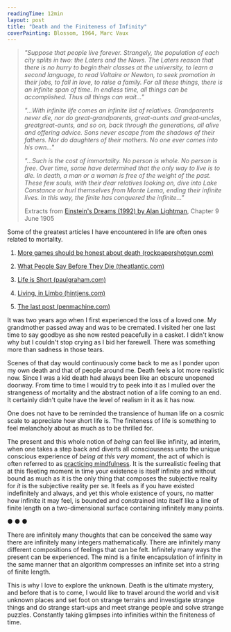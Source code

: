 ```yaml
---
readingTime: 12min
layout: post
title: "Death and the Finiteness of Infinity"
coverPainting: Blossom, 1964, Marc Vaux
---
```

>
><i>"Suppose that people live forever. Strangely, the population of each city splits in two: the Laters and the Nows. The Laters reason that there is no hurry to begin their classes at the university, to learn a second language, to read Voltaire or Newton, to seek promotion in their jobs, to fall in love, to raise a family. For all these things, there is an infinite span of time. In endless time, all things can be accomplished. Thus all things can wait..."</i>
>
><i>"...With infinite life comes an infinite list of relatives. Grandparents never die, nor do great-grandparents, great-aunts and great-uncles, greatgreat-aunts, and so on, back through the generations, all alive and offering advice. Sons never escape from the shadows of their fathers. Nor do daughters of their mothers. No one ever comes into his own..."</i>
>
><i>"...Such is the cost of immortality. No person is whole. No person is free. Over time, some have determined that the only way to live is to die. In death, a man or a woman is free of the weight of the past. These few souls, with their dear relatives looking on, dive into Lake Constance or hurl themselves from Monte Lema, ending their infinite lives. In this way, the finite has conquered the infinite..."</i>
>
>
>Extracts from [Einstein's Dreams (1992) by Alan Lightman](https://en.wikipedia.org/wiki/Einstein%27s_Dreams), Chapter 9 June 1905

Some of the greatest articles I have encountered in life are often ones related to mortality.

1. <a href="https://www.rockpapershotgun.com/2018/12/28/more-games-should-be-truly-honest-about-death/" target="_blank">More games should be honest about death (rockpapershotgun.com)</a>

2. <a href="https://www.theatlantic.com/family/archive/2019/01/how-do-people-communicate-before-death/580303/" target="_blank">What People Say Before They Die (theatlantic.com)</a>

3. <a href="http://www.paulgraham.com/vb.html" target="_blank">Life is Short (paulgraham.com)</a>

4. <a href="http://hintjens.com/blog:121" target="_blank">Living, in Limbo (hintjens.com)</a>

5. <a href="http://www.penmachine.com/2011/05/the-last-post" target="_blank">The last post (penmachine.com)</a>

It was two years ago when I first experienced the loss of a loved one. My grandmother passed away and was to be cremated. I visited her one last time to say goodbye as she now rested peacefully in a casket. I didn't know why but I couldn't stop crying as I bid her farewell. There was something more than sadness in those tears.

Scenes of that day would continuously come back to me as I ponder upon my own death and that of people around me. Death feels a lot more realistic now. Since I was a kid death had always been like an obscure unopened doorway. From time to time I would try to peek into it as I mulled over the strangeness of mortality and the abstract notion of a life coming to an end. It certainly didn't quite have the level of realism in it as it has now.

One does not have to be reminded the transience of human life on a cosmic scale to appreciate how short life is. The finiteness of life is something to feel melancholy about as much as to be thrilled for.

The present and this whole notion of _being_ can feel like infinity, ad interim, when one takes a step back and diverts all consciousness unto the unique conscious experience of _being at this very moment_, the act of which is often referred to as [practicing mindfulness](https://www.audible.com/pd/The-Science-of-Mindfulness-Audiobook/B00MEQRUG0). It is the surrealistic feeling that at this fleeting moment in time your existence is itself infinite and without bound as much as it is the only thing that composes the subjective reality for _it_ is the subjective reality per se. It feels as if you have existed indefinitely and always, and yet this whole existence of yours, no matter how infinite it may feel, is bounded and constrained into itself like a line of finite length on a two-dimensional surface containing infinitely many points.

<p class="text-center"> ● ● ● </p>

There are infinitely many thoughts that can be conceived the same way there are infinitely many integers mathematically. There are infinitely many different compositions of feelings that can be felt. Infinitely many ways the present can be experienced. The mind is a finite encapsulation of infinity in the same manner that an algorithm compresses an infinite set into a string of finite length.

This is why I love to explore the unknown. Death is the ultimate mystery, and before that is to come, I would like to travel around the world and visit unknown places and set foot on strange terrains and investigate strange things and do strange start-ups and meet strange people and solve strange puzzles. Constantly taking glimpses into infinities within the finiteness of time.
